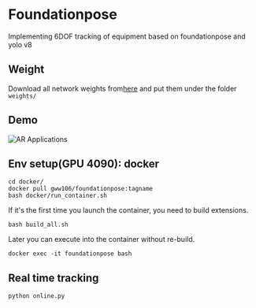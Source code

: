 # Foundationpose
Implementing 6DOF tracking of equipment based on foundationpose and yolo v8

## Weight
Download all network weights from[here](https://cashkisi-my.sharepoint.com/:f:/g/personal/wenwu_guo_cair-cas_org_hk/EiIIqa0XDKxIrojRXSSAVoEBz6cUKBTdvSllwHx8uFxd2A?e=wQZySx) and put them under the folder `weights/`

## Demo
![AR Applications](assets/ezgif.com-video-to-gif-converter.gif)

## Env setup(GPU 4090): docker
  ```
  cd docker/
  docker pull gww106/foundationpose:tagname
  bash docker/run_container.sh
  ```

If it's the first time you launch the container, you need to build extensions.
```
bash build_all.sh
```

Later you can execute into the container without re-build.
```
docker exec -it foundationpose bash
```
## Real time tracking
```
python online.py
```
